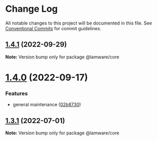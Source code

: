# Change Log

All notable changes to this project will be documented in this file.
See [Conventional Commits](https://conventionalcommits.org) for commit guidelines.

## [1.4.1](https://github.com/oyed/lamware/compare/@lamware/core@1.4.0...@lamware/core@1.4.1) (2022-09-29)

**Note:** Version bump only for package @lamware/core





# [1.4.0](https://github.com/oyed/lamware/compare/@lamware/core@1.3.1...@lamware/core@1.4.0) (2022-09-17)


### Features

* general maintenance ([02b8730](https://github.com/oyed/lamware/commit/02b8730fc776181b6be8c8950e17a186380d975e))





## [1.3.1](https://github.com/oyed/lamware/compare/@lamware/core@1.3.0...@lamware/core@1.3.1) (2022-07-01)

**Note:** Version bump only for package @lamware/core
